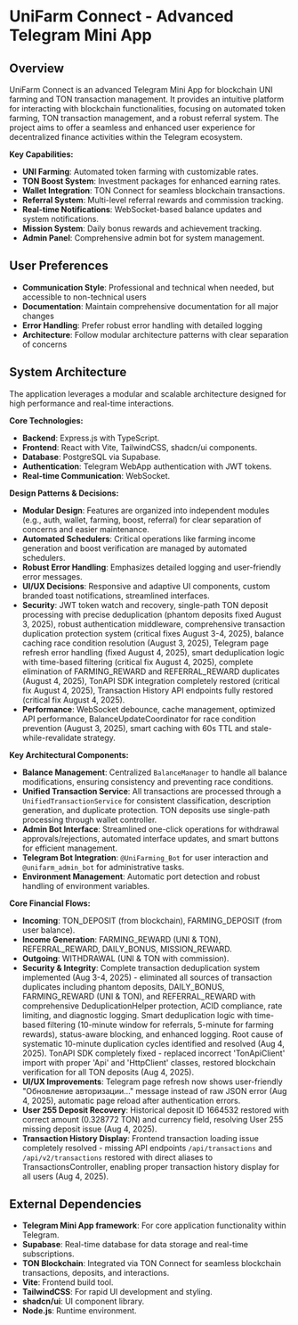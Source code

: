 # UniFarm Connect - Advanced Telegram Mini App

## Overview
UniFarm Connect is an advanced Telegram Mini App for blockchain UNI farming and TON transaction management. It provides an intuitive platform for interacting with blockchain functionalities, focusing on automated token farming, TON transaction management, and a robust referral system. The project aims to offer a seamless and enhanced user experience for decentralized finance activities within the Telegram ecosystem.

**Key Capabilities:**
- **UNI Farming**: Automated token farming with customizable rates.
- **TON Boost System**: Investment packages for enhanced earning rates.
- **Wallet Integration**: TON Connect for seamless blockchain transactions.
- **Referral System**: Multi-level referral rewards and commission tracking.
- **Real-time Notifications**: WebSocket-based balance updates and system notifications.
- **Mission System**: Daily bonus rewards and achievement tracking.
- **Admin Panel**: Comprehensive admin bot for system management.

## User Preferences
- **Communication Style**: Professional and technical when needed, but accessible to non-technical users
- **Documentation**: Maintain comprehensive documentation for all major changes
- **Error Handling**: Prefer robust error handling with detailed logging
- **Architecture**: Follow modular architecture patterns with clear separation of concerns

## System Architecture
The application leverages a modular and scalable architecture designed for high performance and real-time interactions.

**Core Technologies:**
- **Backend**: Express.js with TypeScript.
- **Frontend**: React with Vite, TailwindCSS, shadcn/ui components.
- **Database**: PostgreSQL via Supabase.
- **Authentication**: Telegram WebApp authentication with JWT tokens.
- **Real-time Communication**: WebSocket.

**Design Patterns & Decisions:**
- **Modular Design**: Features are organized into independent modules (e.g., auth, wallet, farming, boost, referral) for clear separation of concerns and easier maintenance.
- **Automated Schedulers**: Critical operations like farming income generation and boost verification are managed by automated schedulers.
- **Robust Error Handling**: Emphasizes detailed logging and user-friendly error messages.
- **UI/UX Decisions**: Responsive and adaptive UI components, custom branded toast notifications, streamlined interfaces.
- **Security**: JWT token watch and recovery, single-path TON deposit processing with precise deduplication (phantom deposits fixed August 3, 2025), robust authentication middleware, comprehensive transaction duplication protection system (critical fixes August 3-4, 2025), balance caching race condition resolution (August 3, 2025), Telegram page refresh error handling (fixed August 4, 2025), smart deduplication logic with time-based filtering (critical fix August 4, 2025), complete elimination of FARMING_REWARD and REFERRAL_REWARD duplicates (August 4, 2025), TonAPI SDK integration completely restored (critical fix August 4, 2025), Transaction History API endpoints fully restored (critical fix August 4, 2025).
- **Performance**: WebSocket debounce, cache management, optimized API performance, BalanceUpdateCoordinator for race condition prevention (August 3, 2025), smart caching with 60s TTL and stale-while-revalidate strategy.

**Key Architectural Components:**
- **Balance Management**: Centralized `BalanceManager` to handle all balance modifications, ensuring consistency and preventing race conditions.
- **Unified Transaction Service**: All transactions are processed through a `UnifiedTransactionService` for consistent classification, description generation, and duplicate protection. TON deposits use single-path processing through wallet controller.
- **Admin Bot Interface**: Streamlined one-click operations for withdrawal approvals/rejections, automated interface updates, and smart buttons for efficient management.
- **Telegram Bot Integration**: `@UniFarming_Bot` for user interaction and `@unifarm_admin_bot` for administrative tasks.
- **Environment Management**: Automatic port detection and robust handling of environment variables.

**Core Financial Flows:**
- **Incoming**: TON_DEPOSIT (from blockchain), FARMING_DEPOSIT (from user balance).
- **Income Generation**: FARMING_REWARD (UNI & TON), REFERRAL_REWARD, DAILY_BONUS, MISSION_REWARD.
- **Outgoing**: WITHDRAWAL (UNI & TON with commission).
- **Security & Integrity**: Complete transaction deduplication system implemented (Aug 3-4, 2025) - eliminated all sources of transaction duplicates including phantom deposits, DAILY_BONUS, FARMING_REWARD (UNI & TON), and REFERRAL_REWARD with comprehensive DeduplicationHelper protection, ACID compliance, rate limiting, and diagnostic logging. Smart deduplication logic with time-based filtering (10-minute window for referrals, 5-minute for farming rewards), status-aware blocking, and enhanced logging. Root cause of systematic 10-minute duplication cycles identified and resolved (Aug 4, 2025). TonAPI SDK completely fixed - replaced incorrect 'TonApiClient' import with proper 'Api' and 'HttpClient' classes, restored blockchain verification for all TON deposits (Aug 4, 2025).
- **UI/UX Improvements**: Telegram page refresh now shows user-friendly "Обновление авторизации..." message instead of raw JSON error (Aug 4, 2025), automatic page reload after authentication errors.
- **User 255 Deposit Recovery**: Historical deposit ID 1664532 restored with correct amount (0.328772 TON) and currency field, resolving User 255 missing deposit issue (Aug 4, 2025).
- **Transaction History Display**: Frontend transaction loading issue completely resolved - missing API endpoints `/api/transactions` and `/api/v2/transactions` restored with direct aliases to TransactionsController, enabling proper transaction history display for all users (Aug 4, 2025).

## External Dependencies
- **Telegram Mini App framework**: For core application functionality within Telegram.
- **Supabase**: Real-time database for data storage and real-time subscriptions.
- **TON Blockchain**: Integrated via TON Connect for seamless blockchain transactions, deposits, and interactions.
- **Vite**: Frontend build tool.
- **TailwindCSS**: For rapid UI development and styling.
- **shadcn/ui**: UI component library.
- **Node.js**: Runtime environment.